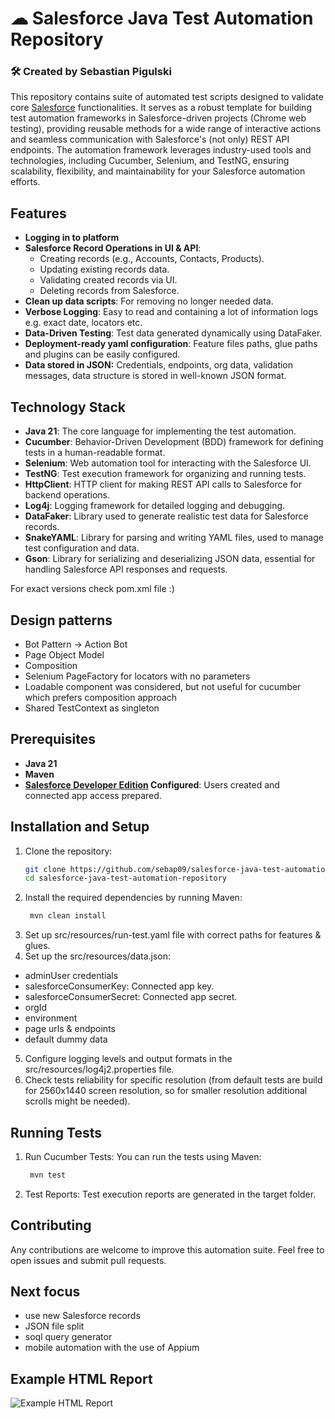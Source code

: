 # ☁ Salesforce Java Test Automation Repository
### 🛠️ Created by Sebastian Pigulski

This repository contains suite of automated test scripts designed to validate core [Salesforce](https://www.salesforce.com/eu/?ir=1) functionalities.
It serves as a robust template for building test automation frameworks in Salesforce-driven projects (Chrome web testing),
providing reusable methods for a wide range of interactive actions and seamless communication with Salesforce's (not only) REST API endpoints.
The automation framework leverages industry-used tools and technologies, including Cucumber, Selenium, and TestNG, 
ensuring scalability, flexibility, and maintainability for your Salesforce automation efforts.

## Features

- **Logging in to platform**
- **Salesforce Record Operations in UI & API**:
    - Creating records (e.g., Accounts, Contacts, Products).
    - Updating existing records data.
    - Validating created records via UI.
    - Deleting records from Salesforce.
- **Clean up data scripts**: For removing no longer needed data.
- **Verbose Logging**: Easy to read and containing a lot of information logs e.g. exact date, locators etc.
- **Data-Driven Testing**: Test data generated dynamically using DataFaker.
- **Deployment-ready yaml configuration**: Feature files paths, glue paths and plugins can be easily configured.
- **Data stored in JSON:** Credentials, endpoints, org data, validation messages, data structure is stored in well-known JSON format.

## Technology Stack

- **Java 21**: The core language for implementing the test automation.
- **Cucumber**: Behavior-Driven Development (BDD) framework for defining tests in a human-readable format.
- **Selenium**: Web automation tool for interacting with the Salesforce UI.
- **TestNG**: Test execution framework for organizing and running tests.
- **HttpClient**: HTTP client for making REST API calls to Salesforce for backend operations.
- **Log4j**: Logging framework for detailed logging and debugging.
- **DataFaker**: Library used to generate realistic test data for Salesforce records.
- **SnakeYAML**: Library for parsing and writing YAML files, used to manage test configuration and data.
- **Gson**: Library for serializing and deserializing JSON data, essential for handling Salesforce API responses and requests.

For exact versions check pom.xml file :)

## Design patterns
- Bot Pattern -> Action Bot
- Page Object Model
- Composition
- Selenium PageFactory for locators with no parameters
- Loadable component was considered, but not useful for cucumber which prefers composition approach
- Shared TestContext as singleton

## Prerequisites

- **Java 21**
- **Maven**
- **[Salesforce Developer Edition](https://developer.salesforce.com/signup) Configured**: Users created and connected app access prepared.

## Installation and Setup

1. Clone the repository:
   ```bash
   git clone https://github.com/sebap09/salesforce-java-test-automation-repository
   cd salesforce-java-test-automation-repository
    ```
2. Install the required dependencies by running Maven:
    ```bash
     mvn clean install
    ```
3. Set up src/resources/run-test.yaml file with correct paths for features & glues.
4. Set up the src/resources/data.json:
- adminUser credentials
- salesforceConsumerKey: Connected app key.
- salesforceConsumerSecret: Connected app secret.
- orgId
- environment
- page urls & endpoints
- default dummy data

5. Configure logging levels and output formats in the src/resources/log4j2.properties file.
6. Check tests reliability for specific resolution (from default tests are build for 2560x1440 screen resolution, so for smaller resolution additional scrolls might be needed).

## Running Tests
1. Run Cucumber Tests: You can run the tests using Maven:
    ```bash
     mvn test
    ```
2. Test Reports: Test execution reports are generated in the target folder.

## Contributing
Any contributions are welcome to improve this automation suite. Feel free to open issues and submit pull requests.

## Next focus
- use new Salesforce records
- JSON file split
- soql query generator
- mobile automation with the use of Appium

## Example HTML Report
![Example HTML Report](docs/images/html-report-example.png)
